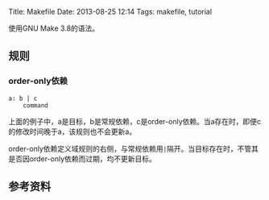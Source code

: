 Title: Makefile
Date: 2013-08-25 12:14
Tags: makefile, tutorial


使用GNU Make 3.8的语法。

## 规则

### order-only依赖

	
	a: b | c
	    command

上面的例子中，a是目标，b是常规依赖，c是order-only依赖。当a存在时，即便c的修改时间晚于a，该规则也不会更新a。

order-only依赖定义域规则的右侧，与常规依赖用`|`隔开。当目标存在时，不管其是否因order-only依赖而过期，均不更新目标。
## 参考资料

